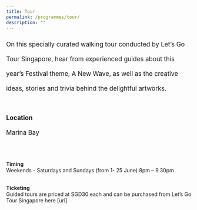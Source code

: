 ```yaml
---
title: Tour
permalink: /programmes/tour/
description: ""
---
```

<p style="font-size:17px; line-height:40px">
On this specially curated walking tour conducted by Let’s Go Tour Singapore, hear from experienced guides about this year’s Festival theme, A New Wave, as well as the creative ideas, stories and trivia behind the delightful artworks.<br><br>
<b>Location</b><br>
Marina Bay<br><br>
	
<b>Timing</b><br>
Weekends - Saturdays and Sundays (from 1- 25 June) 8pm – 9.30pm<br><br>

<b>Ticketing</b><br>
Guided tours are priced at SGD30 each and can be purchased from Let’s Go Tour Singapore here \[url\].
</p>